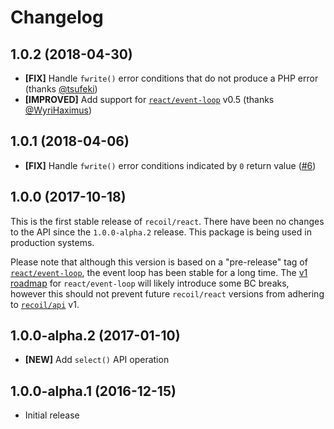 # Changelog

## 1.0.2 (2018-04-30)

- **[FIX]** Handle `fwrite()` error conditions that do not produce a PHP error (thanks [@tsufeki](https://github.com/tsufeki))
- **[IMPROVED]** Add support for [`react/event-loop`](https://github.com/reactphp/event-loop) v0.5 (thanks [@WyriHaximus](https://github.com/WyriHaximus))

## 1.0.1 (2018-04-06)

- **[FIX]** Handle `fwrite()` error conditions indicated by `0` return value ([#6](https://github.com/recoilphp/react#6))

## 1.0.0 (2017-10-18)

This is the first stable release of `recoil/react`. There have been no changes
to the API since the `1.0.0-alpha.2` release. This package is being used in
production systems.

Please note that although this version is based on a "pre-release" tag of
[`react/event-loop`](https://github.com/reactphp/event-loop), the event loop has
been stable for a long time. The [v1 roadmap](https://github.com/reactphp/event-loop/issues/101)
for `react/event-loop` will likely introduce some BC breaks, however this should
not prevent future `recoil/react` versions from adhering to
[`recoil/api`](https://github.com/recoilphp/api) v1.

## 1.0.0-alpha.2 (2017-01-10)

- **[NEW]** Add `select()` API operation

## 1.0.0-alpha.1 (2016-12-15)

- Initial release
